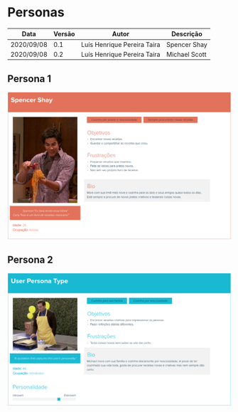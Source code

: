 # Personas

| Data |Versão| Autor | Descrição |
| ---- | ---- | ----- | --------- |
| 2020/09/08 | 0.1 | Luís Henrique Pereira Taira | Spencer Shay |
| 2020/09/08 | 0.2 | Luís Henrique Pereira Taira | Michael Scott |

## Persona 1
<img src="../images/personas/spencer.png">

## Persona 2
<img src="../images/personas/michael.png">